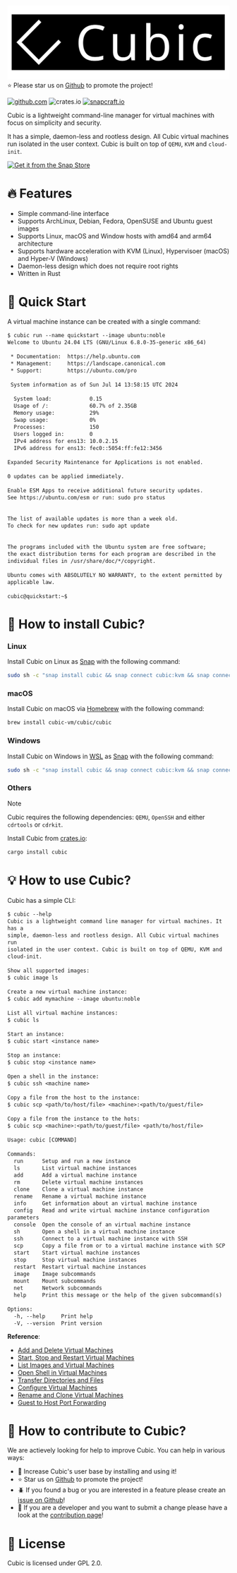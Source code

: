 [![Cubic](https://github.com/cubic-vm/cubic/blob/docs-update/cubic.svg)](https://github.com/cubic-vm/cubic)
:star: Please star us on [Github](https://github.com/cubic-vm/cubic) to promote the project!

[![github.com](https://github.com/cubic-vm/cubic/actions/workflows/cubic.yml/badge.svg)](https://github.com/cubic-vm/cubic/actions/workflows/cubic.yml)
![crates.io](https://img.shields.io/crates/v/cubic.svg)
[![snapcraft.io](https://snapcraft.io/cubic/badge.svg)](https://snapcraft.io/cubic)


Cubic is a lightweight command-line manager for virtual machines with focus on simplicity and security.

It has a simple, daemon-less and rootless design. All Cubic virtual machines run isolated in the user context.
Cubic is built on top of `QEMU`, `KVM` and `cloud-init`.

[![Get it from the Snap Store](https://snapcraft.io/en/dark/install.svg)](https://snapcraft.io/cubic)

# :fire: Features

- Simple command-line interface
- Supports ArchLinux, Debian, Fedora, OpenSUSE and Ubuntu guest images
- Supports Linux, macOS and Window hosts with amd64 and arm64 architecture
- Supports hardware acceleration with KVM (Linux), Hypervisoer (macOS) and Hyper-V (Windows)
- Daemon-less design which does not require root rights
- Written in Rust

# :rocket: Quick Start

A virtual machine instance can be created with a single command:
```
$ cubic run --name quickstart --image ubuntu:noble
Welcome to Ubuntu 24.04 LTS (GNU/Linux 6.8.0-35-generic x86_64)

 * Documentation:  https://help.ubuntu.com
 * Management:     https://landscape.canonical.com
 * Support:        https://ubuntu.com/pro

 System information as of Sun Jul 14 13:58:15 UTC 2024

  System load:            0.15
  Usage of /:             60.7% of 2.35GB
  Memory usage:           29%
  Swap usage:             0%
  Processes:              150
  Users logged in:        0
  IPv4 address for ens13: 10.0.2.15
  IPv6 address for ens13: fec0::5054:ff:fe12:3456

Expanded Security Maintenance for Applications is not enabled.

0 updates can be applied immediately.

Enable ESM Apps to receive additional future security updates.
See https://ubuntu.com/esm or run: sudo pro status


The list of available updates is more than a week old.
To check for new updates run: sudo apt update


The programs included with the Ubuntu system are free software;
the exact distribution terms for each program are described in the
individual files in /usr/share/doc/*/copyright.

Ubuntu comes with ABSOLUTELY NO WARRANTY, to the extent permitted by
applicable law.

cubic@quickstart:~$
```

# :dizzy: How to install Cubic?

### Linux

Install Cubic on Linux as [Snap](https://snapcraft.io) with the following command:
```bash
sudo sh -c "snap install cubic && snap connect cubic:kvm && snap connect cubic:ssh-keys"
```

### macOS

Install Cubic on macOS via [Homebrew](https://brew.sh) with the following command:
```bash
brew install cubic-vm/cubic/cubic
```

### Windows

Install Cubic on Windows in [WSL](https://learn.microsoft.com/en-us/windows/wsl/install) as [Snap](https://snapcraft.io) with the following command:
```bash
sudo sh -c "snap install cubic && snap connect cubic:kvm && snap connect cubic:ssh-keys"
```

### Others

> [!NOTE]  
> Cubic requires the following dependencies: `QEMU`, `OpenSSH` and either `cdrtools` or `cdrkit`.

Install Cubic from [crates.io](https://crates.io/crates/cubic):
```bash
cargo install cubic
```

# :bulb: How to use Cubic?

Cubic has a simple CLI:
```
$ cubic --help
Cubic is a lightweight command line manager for virtual machines. It has a
simple, daemon-less and rootless design. All Cubic virtual machines run
isolated in the user context. Cubic is built on top of QEMU, KVM and cloud-init.

Show all supported images:
$ cubic image ls

Create a new virtual machine instance:
$ cubic add mymachine --image ubuntu:noble

List all virtual machine instances:
$ cubic ls

Start an instance:
$ cubic start <instance name>

Stop an instance:
$ cubic stop <instance name>

Open a shell in the instance:
$ cubic ssh <machine name>

Copy a file from the host to the instance:
$ cubic scp <path/to/host/file> <machine>:<path/to/guest/file>

Copy a file from the instance to the hots:
$ cubic scp <machine>:<path/to/guest/file> <path/to/host/file>

Usage: cubic [COMMAND]

Commands:
  run      Setup and run a new instance
  ls       List virtual machine instances
  add      Add a virtual machine instance
  rm       Delete virtual machine instances
  clone    Clone a virtual machine instance
  rename   Rename a virtual machine instance
  info     Get information about an virtual machine instance
  config   Read and write virtual machine instance configuration parameters
  console  Open the console of an virtual machine instance
  sh       Open a shell in a virtual machine instance
  ssh      Connect to a virtual machine instance with SSH
  scp      Copy a file from or to a virtual machine instance with SCP
  start    Start virtual machine instances
  stop     Stop virtual machine instances
  restart  Restart virtual machine instances
  image    Image subcommands
  mount    Mount subcommands
  net      Network subcommands
  help     Print this message or the help of the given subcommand(s)

Options:
  -h, --help     Print help
  -V, --version  Print version
```

**Reference**:
- [Add and Delete Virtual Machines](docs/usage/add_delete.md)
- [Start, Stop and Restart Virtual Machines](docs/usage/start_stop.md)
- [List Images and Virtual Machines](docs/usage/list.md)
- [Open Shell in Virtual Machines](docs/usage/sh.md)
- [Transfer Directories and Files](docs/usage/copy_mount.md)
- [Configure Virtual Machines](docs/usage/configure.md)
- [Rename and Clone Virtual Machines](docs/usage/rename_clone.md)
- [Guest to Host Port Forwarding](docs/usage/hostfwd.md)

# :speech_balloon: How to contribute to Cubic?

We are actievely looking for help to improve Cubic.
You can help in various ways:
- :girl: Increase Cubic's user base by installing and using it!
- :star: Star us on [Github](https://github.com/cubic-vm/cubic) to promote the project!
- :beetle: If you found a bug or you are interested in a feature please create an [issue on Github](https://github.com/cubic-vm/cubic/issues)!
- :construction_worker: If you are a developer and you want to submit a change please have a look at the [contribution page](CONTRIBUTING.md)!

# 📃 License

Cubic is licensed under GPL 2.0.

